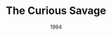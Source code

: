 ---
layout: productions
title: The Curious Savage
date: 1994
featured_image: 
category:
Theatre: Players by the Sea
cast:
  Hannibal: Michael Lipp
crew:
external_links:
---